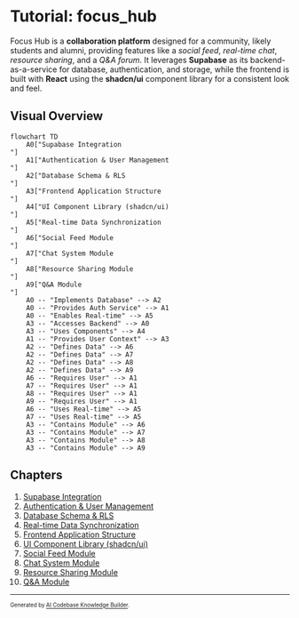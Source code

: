 # Tutorial: focus_hub

Focus Hub is a **collaboration platform** designed for a community,
likely students and alumni, providing features like a *social feed*,
*real-time chat*, *resource sharing*, and a *Q&A forum*.
It leverages **Supabase** as its backend-as-a-service for database,
authentication, and storage, while the frontend is built with **React**
using the **shadcn/ui** component library for a consistent look and feel.


## Visual Overview

```mermaid
flowchart TD
    A0["Supabase Integration
"]
    A1["Authentication & User Management
"]
    A2["Database Schema & RLS
"]
    A3["Frontend Application Structure
"]
    A4["UI Component Library (shadcn/ui)
"]
    A5["Real-time Data Synchronization
"]
    A6["Social Feed Module
"]
    A7["Chat System Module
"]
    A8["Resource Sharing Module
"]
    A9["Q&A Module
"]
    A0 -- "Implements Database" --> A2
    A0 -- "Provides Auth Service" --> A1
    A0 -- "Enables Real-time" --> A5
    A3 -- "Accesses Backend" --> A0
    A3 -- "Uses Components" --> A4
    A1 -- "Provides User Context" --> A3
    A2 -- "Defines Data" --> A6
    A2 -- "Defines Data" --> A7
    A2 -- "Defines Data" --> A8
    A2 -- "Defines Data" --> A9
    A6 -- "Requires User" --> A1
    A7 -- "Requires User" --> A1
    A8 -- "Requires User" --> A1
    A9 -- "Requires User" --> A1
    A6 -- "Uses Real-time" --> A5
    A7 -- "Uses Real-time" --> A5
    A3 -- "Contains Module" --> A6
    A3 -- "Contains Module" --> A7
    A3 -- "Contains Module" --> A8
    A3 -- "Contains Module" --> A9
```

## Chapters

1. [Supabase Integration
](01_supabase_integration_.md)
2. [Authentication & User Management
](02_authentication___user_management_.md)
3. [Database Schema & RLS
](03_database_schema___rls_.md)
4. [Real-time Data Synchronization
](04_real_time_data_synchronization_.md)
5. [Frontend Application Structure
](05_frontend_application_structure_.md)
6. [UI Component Library (shadcn/ui)
](06_ui_component_library__shadcn_ui__.md)
7. [Social Feed Module
](07_social_feed_module_.md)
8. [Chat System Module
](08_chat_system_module_.md)
9. [Resource Sharing Module
](09_resource_sharing_module_.md)
10. [Q&A Module
](10_q_a_module_.md)

---

<sub><sup>Generated by [AI Codebase Knowledge Builder](https://github.com/The-Pocket/Tutorial-Codebase-Knowledge).</sup></sub>
